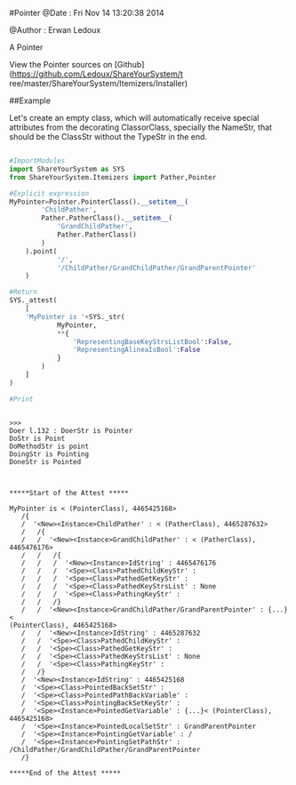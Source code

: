 
#Pointer
 @Date : Fri Nov 14 13:20:38 2014

@Author : Erwan Ledoux



A Pointer





<!--
FrozenIsBool False
-->

View the Pointer sources on [Github](https://github.com/Ledoux/ShareYourSystem/t
ree/master/ShareYourSystem/Itemizers/Installer)




<!---
FrozenIsBool True
-->

##Example

Let's create an empty class, which will automatically receive
special attributes from the decorating ClassorClass,
specially the NameStr, that should be the ClassStr
without the TypeStr in the end.

```python

#ImportModules
import ShareYourSystem as SYS
from ShareYourSystem.Itemizers import Pather,Pointer

#Explicit expression
MyPointer=Pointer.PointerClass().__setitem__(
        'ChildPather',
        Pather.PatherClass().__setitem__(
            'GrandChildPather',
            Pather.PatherClass()
        )
    ).point(
            '/',
            '/ChildPather/GrandChildPather/GrandParentPointer'
    )

#Return
SYS._attest(
    [
    'MyPointer is '+SYS._str(
            MyPointer,
            **{
                'RepresentingBaseKeyStrsListBool':False,
                'RepresentingAlineaIsBool':False
            }
        )
    ]
)

#Print



```


```console
>>>
Doer l.132 : DoerStr is Pointer
DoStr is Point
DoMethodStr is point
DoingStr is Pointing
DoneStr is Pointed



*****Start of the Attest *****

MyPointer is < (PointerClass), 4465425168>
   /{
   /  '<New><Instance>ChildPather' : < (PatherClass), 4465287632>
   /   /{
   /   /  '<New><Instance>GrandChildPather' : < (PatherClass), 4465476176>
   /   /   /{
   /   /   /  '<New><Instance>IdString' : 4465476176
   /   /   /  '<Spe><Class>PathedChildKeyStr' :
   /   /   /  '<Spe><Class>PathedGetKeyStr' :
   /   /   /  '<Spe><Class>PathedKeyStrsList' : None
   /   /   /  '<Spe><Class>PathingKeyStr' :
   /   /   /}
   /   /  '<New><Instance>GrandChildPather/GrandParentPointer' : {...}<
(PointerClass), 4465425168>
   /   /  '<New><Instance>IdString' : 4465287632
   /   /  '<Spe><Class>PathedChildKeyStr' :
   /   /  '<Spe><Class>PathedGetKeyStr' :
   /   /  '<Spe><Class>PathedKeyStrsList' : None
   /   /  '<Spe><Class>PathingKeyStr' :
   /   /}
   /  '<New><Instance>IdString' : 4465425168
   /  '<Spe><Class>PointedBackSetStr' :
   /  '<Spe><Class>PointedPathBackVariable' :
   /  '<Spe><Class>PointingBackSetKeyStr' :
   /  '<Spe><Instance>PointedGetVariable' : {...}< (PointerClass), 4465425168>
   /  '<Spe><Instance>PointedLocalSetStr' : GrandParentPointer
   /  '<Spe><Instance>PointingGetVariable' : /
   /  '<Spe><Instance>PointingSetPathStr' :
/ChildPather/GrandChildPather/GrandParentPointer
   /}

*****End of the Attest *****



```

